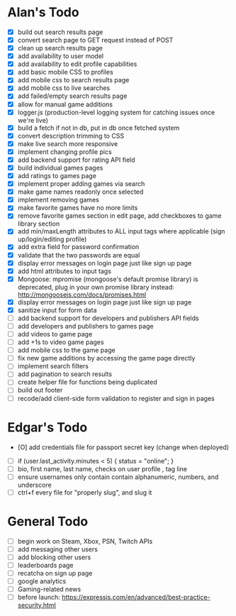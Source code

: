 # Alan's Todo
- [X] build out search results page
- [X] convert search page to GET request instead of POST
- [X] clean up search results page
- [X] add availability to user model
- [X] add availability to edit profile capabilities
- [X] add basic mobile CSS to profiles
- [X] add mobile css to search results page
- [X] add mobile css to live searches
- [X] add failed/empty search results page
- [X] allow for manual game additions
- [X] logger.js (production-level logging system for catching issues once we're live)
- [X] build a fetch if not in db, put in db once fetched system
- [X] convert description trimming to CSS
- [X] make live search more responsive
- [X] implement changing profile pics
- [X] add backend support for rating API field
- [X] build individual games pages
- [X] add ratings to games page
- [X] implement proper adding games via search
- [X] make game names readonly once selected
- [X] implement removing games
- [X] make favorite games have no more limits
- [X] remove favorite games section in edit page, add checkboxes to game library section
- [X] add min/maxLength attributes to ALL input tags where applicable (sign up/login/editing profile)
- [X] add extra field for password confirmation
- [X] validate that the two passwords are equal
- [X] display error messages on login page just like sign up page
- [X] add html attributes to input tags
- [X] Mongoose: mpromise (mongoose's default promise library) is deprecated, plug in your own promise library instead: http://mongoosejs.com/docs/promises.html
- [X] display error messages on login page just like sign up page
- [X] sanitize input for form data
- [ ] add backend support for developers and publishers API fields
- [ ] add developers and publishers to games page
- [ ] add videos to game page
- [ ] add +1s to video game pages
- [ ] add mobile css to the game page
- [ ] fix new game additions by accessing the game page directly
- [ ] implement search filters
- [ ] add pagination to search results
- [ ] create helper file for functions being duplicated
- [ ] build out footer
- [ ] recode/add client-side form validation to register and sign in pages

# Edgar's Todo
- [O] add credentials file for passport secret key (change when deployed)
- [ ] if (user.last_activity.minutes < 5) { status = "online"; }
- [ ] bio, first name, last name, checks on user profile , tag line
- [ ] ensure usernames only contain contain alphanumeric, numbers, and underscore
- [ ] ctrl+f every file for "properly slug", and slug it

# General Todo
- [ ] begin work on Steam, Xbox, PSN, Twitch APIs
- [ ] add messaging other users
- [ ] add blocking other users
- [ ] leaderboards page
- [ ] recatcha on sign up page
- [ ] google analytics
- [ ] Gaming-related news
- [ ] before launch: https://expressjs.com/en/advanced/best-practice-security.html
